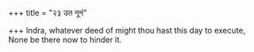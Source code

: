 +++
title = "२३ उत नूनं"

+++
Indra, whatever deed of might thou hast this day to execute,  
     None be there now to hinder it.